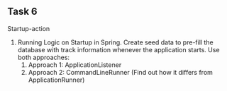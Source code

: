 ## Task 6
Startup-action
  1. Running Logic on Startup in Spring. Create seed data to pre-fill the database with track
information whenever the application starts. Use both approaches:
      1. Approach 1: ApplicationListener<ContextRefreshedEvent>
      2. Approach 2: CommandLineRunner (Find out how it differs from ApplicationRunner)
